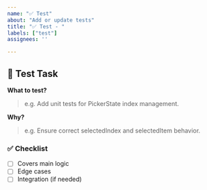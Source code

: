 ```yaml
---
name: "✅ Test"
about: "Add or update tests"
title: "✅ Test - "
labels: ["test"]
assignees: ''

---
```


## 🧪 Test Task

**What to test?**

> e.g. Add unit tests for PickerState index management.

**Why?**

> e.g. Ensure correct selectedIndex and selectedItem behavior.

### ✅ Checklist

- [ ] Covers main logic
- [ ] Edge cases
- [ ] Integration (if needed)